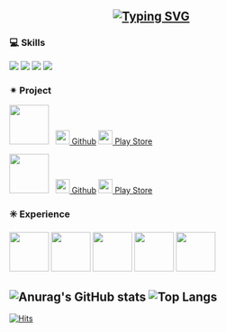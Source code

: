 <div align="center">
 
[![Typing SVG](https://readme-typing-svg.demolab.com?font=Alkatra&weight=500&size=70&duration=3500&pause=3&color=6994CDEE&center=true&vCenter=true&multiline=true&repeat=false&width=1000&height=130&lines=👋+I’m+leeeyubin)](https://git.io/typing-svg)
---

</div>

### 💻 Skills
<p>
  <img src="https://img.shields.io/badge/Java-007396?style=flat&logo=Java&logoColor=white"/>
  <img src="https://img.shields.io/badge/Kotlin-7F52FF?style=flat&logo=kotlin&logoColor=white">
  <img src="https://img.shields.io/badge/github-181717?style=flat&logo=github&logoColor=white">
  <img src="https://img.shields.io/badge/Andoid Studio-3DDC84?style=flat&logo=android studio&logoColor=white">
</p>

### ✴ Project
<p>
<img width="70" src="https://github.com/user-attachments/assets/8bec4b57-d147-41b9-9dbc-1829b4d31ad0">&nbsp;&nbsp;
<a href="https://github.com/teamterning/Terning-Android"><img src="https://github.com/user-attachments/assets/ce154ad8-3b34-4f8e-b22e-d1b8aeb14aac" height="25">
Github</a>
<a href="https://play.google.com/store/apps/details?id=com.terning.point"><img src="https://github.com/user-attachments/assets/b49abba6-2070-468c-a728-36cbeef203bf" height="25">
 Play Store</a>
</p>
<p>
<img width="70" src="https://github.com/leeeyubin/leeeyubin/assets/128459613/e9238566-75f3-406a-915e-f3eba80e0532">&nbsp;&nbsp;
<a href="https://github.com/Team-Going/Going-Android"><img src="https://github.com/user-attachments/assets/ce154ad8-3b34-4f8e-b22e-d1b8aeb14aac" height="25">
 Github</a>
<a href="https://play.google.com/store/apps/details?id=com.going.doorip&hl=ko"><img src="https://github.com/user-attachments/assets/b49abba6-2070-468c-a728-36cbeef203bf" height="25">
 Play Store</a>
</p>

### ✳️ Experience
<p>
<img width="70"  src="https://github.com/user-attachments/assets/46920bdf-cebd-4640-b384-d37d1f1f4df7">
<img width="70" src="https://github.com/user-attachments/assets/596472e0-8756-4d09-9e6c-87b4f7ac650c">
<img width="70" src="https://github.com/user-attachments/assets/ea22edc0-4c4a-4941-816b-9f14457c0d70">
<img width="70" src="https://github.com/user-attachments/assets/c11e5ef6-c295-4fc9-b0de-b1bbe8f0e61b">
<img width="70" src="https://github.com/user-attachments/assets/c09a7458-792e-4ccf-8fd3-d0459bca872e">
</p>

![Anurag's GitHub stats](https://github-readme-stats.vercel.app/api?username=leeeyubin&show_icons=true&theme=radical)
![Top Langs](https://github-readme-stats.vercel.app/api/top-langs/?username=leeeyubin&layout=compact&theme=radical)
---
[![Hits](https://hits.seeyoufarm.com/api/count/incr/badge.svg?url=https%3A%2F%2Fgithub.com%2Fleeeyubin&count_bg=%23FFB6C1&title_bg=%23555555&icon=&icon_color=%23E7E7E7&title=hits&edge_flat=false)](https://hits.seeyoufarm.com)
